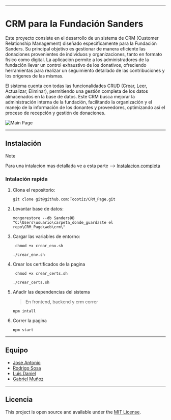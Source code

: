 
---

# CRM para la Fundación Sanders

Este proyecto consiste en el desarrollo de un sistema de CRM (Customer Relationship Management) diseñado específicamente para la Fundación Sanders. Su principal objetivo es gestionar de manera eficiente las donaciones provenientes de individuos y organizaciones, tanto en formato físico como digital. La aplicación permite a los administradores de la fundación llevar un control exhaustivo de los donativos, ofreciendo herramientas para realizar un seguimiento detallado de las contribuciones y los orígenes de las mismas.

El sistema cuenta con todas las funcionalidades CRUD (Crear, Leer, Actualizar, Eliminar), permitiendo una gestión completa de los datos almacenados en la base de datos. Este CRM busca mejorar la administración interna de la fundación, facilitando la organización y el manejo de la información de los donantes y proveedores, optimizando así el proceso de recepción y gestión de donaciones.

<img title="Main Page" src="https://i.imgur.com/HJClhw9.png">

---

## Instalación 

> [!NOTE]
> Para una intalacion mas detallada ve a esta parte --> [Instalacion completa](CRM_Page/Web/crm/README.md)

### Intalación rapida
1. Clona el repositorio:

    ```git
    git clone git@github.com:Toootiz/CRM_Page.git
    ```
2. Levantar base de datos: 
    ```
    mongorestore --db SandersDB "C:\Users\usuario\carpeta_donde_guardaste el repo\CRM_Page\web\crm\"
    ```
3. Cargar las variables de entorno:

   ```gitbash
    chmod +x crear_env.sh
   ```

   ```gitbash
   ./crear_env.sh
   ```

4. Crear los certificados de la pagina

   ```gitbash
    chmod +x crear_certs.sh
   ```

   ```gitbash
   ./crear_certs.sh
   ```
5. Añadir las dependencias del sistema
   > En frontend, backend y crm correr
   ```gitbash
   npm intall
   ```
6. Correr la pagina
   ```gitbash
   npm start
   ```
---
## Equipo

- [Jose Antonio](https://github.com/JoseGlezMtz)
- [Rodrigo Sosa](https://github.com/RoSosaTEC)
- [Luis Daniel](https://github.com/luisda25)
- [Gabriel Muñoz](https://github.com/Toootiz)

---

## Licencia

This project is open source and available under the [MIT License](LICENSE).
